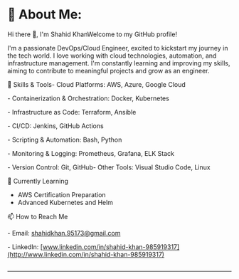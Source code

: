# 💫 About Me:

Hi there 👋, 
I'm Shahid KhanWelcome to my GitHub profile! 

I'm a passionate DevOps/Cloud Engineer, excited to kickstart my journey in the tech world. I love working with cloud technologies, automation, and infrastructure management. I'm constantly learning and improving my skills, aiming to contribute to meaningful projects and grow as an engineer.


🚀 Skills & Tools- Cloud Platforms: AWS, Azure, Google Cloud

\- Containerization & Orchestration: Docker, Kubernetes

\- Infrastructure as Code: Terraform, Ansible

\- CI/CD: Jenkins, GitHub Actions

\- Scripting & Automation: Bash, Python

\- Monitoring & Logging: Prometheus, Grafana, ELK Stack

\- Version Control: Git, GitHub- Other Tools: Visual Studio Code, Linux

🌱 Currently Learning
- AWS Certification Preparation
- Advanced Kubernetes and Helm



📫 How to Reach Me

\- Email: [shahidkhan.95173@gmail.com](mailto\:shahidkhan.95173@gmail.com)

\- LinkedIn: [www.linkedin.com/in/shahid-khan-985919317](http://www.linkedin.com/in/shahid-khan-985919317)

##



---



